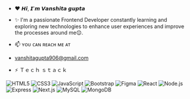 - ❤️ 𝙃𝙞, 𝙄'𝙢 𝙑𝙖𝙣𝙨𝙝𝙞𝙩𝙖 𝙜𝙪𝙥𝙩𝙖
   
- ✨ I'm a passionate Frontend Developer constantly learning and exploring new technologies to enhance user experiences and improve the processes around me😌.
  
- 📫 ʏᴏᴜ ᴄᴀɴ ʀᴇᴀᴄʜ ᴍᴇ ᴀᴛ
- vanshitagupta906@gmail.com
  
- ⚡ Ｔｅｃｈ ｓｔａｃｋ
  
![HTML5](https://img.shields.io/badge/HTML5-E34F26?style=flat&logo=html5&logoColor=white)
![CSS3](https://img.shields.io/badge/CSS3-1572B6?style=flat&logo=css3&logoColor=white)
![JavaScript](https://img.shields.io/badge/JavaScript-F7DF1E?style=flat&logo=javascript&logoColor=black)
![Bootstrap](https://img.shields.io/badge/Bootstrap-563D7C?style=flat&logo=bootstrap&logoColor=white)
![Figma](https://img.shields.io/badge/Figma-F24E1E?style=flat&logo=figma&logoColor=white)
![React](https://img.shields.io/badge/React-61DAFB?style=flat&logo=react&logoColor=black)
![Node.js](https://img.shields.io/badge/Node.js-339933?style=flat&logo=nodedotjs&logoColor=white)
![Express](https://img.shields.io/badge/Express.js-000000?style=flat&logo=express&logoColor=white)
![Next.js](https://img.shields.io/badge/Next.js-000000?style=flat&logo=nextdotjs&logoColor=white)
![MySQL](https://img.shields.io/badge/MySQL-4479A1?style=flat&logo=mysql&logoColor=white)
![MongoDB](https://img.shields.io/badge/MongoDB-4EA94B?style=flat&logo=mongodb&logoColor=white)

<!---
Vanshitagupta25/Vanshitagupta25 is a ✨ special ✨ repository because its `README.md` (this file) appears on your GitHub profile.
You can click the Preview link to take a look at your changes.
--->
